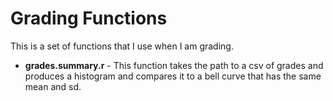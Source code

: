 # Grading Functions #
This is a set of functions that I use when I am grading.

* __grades.summary.r__ - This function takes the path to a csv of grades and produces a histogram and compares it to a bell curve that has the same mean and sd.


